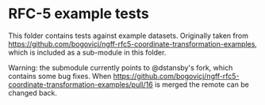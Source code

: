 # RFC-5 example tests

This folder contains tests against example datasets.
Originally taken from https://github.com/bogovicj/ngff-rfc5-coordinate-transformation-examples,
which is included as a sub-module in this folder.

Warning: the submodule currently points to @dstansby's fork, which contains some bug fixes.
When https://github.com/bogovicj/ngff-rfc5-coordinate-transformation-examples/pull/16 is merged
the remote can be changed back.
